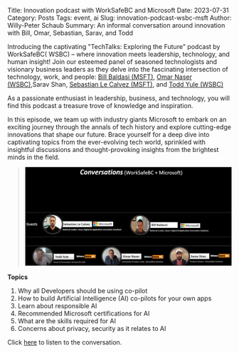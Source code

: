 Title: Innovation podcast with WorkSafeBC and Microsoft
Date: 2023-07-31
Category: Posts 
Tags: event, ai
Slug: innovation-podcast-wsbc-msft
Author: Willy-Peter Schaub
Summary: An informal conversation around innovation with Bill, Omar, Sebastian, Sarav, and Todd

Introducing the captivating "TechTalks: Exploring the Future" podcast by WorkSafeBC( WSBC) – where innovation meets leadership, technology, and human insight! Join our esteemed panel of seasoned technologists and visionary business leaders as they delve into the fascinating intersection of technology, work, and people: [Bill Baldasi (MSFT)](https://www.linkedin.com/in/bbaldasti/), [Omar Naser (WSBC)](https://www.linkedin.com/in/omar-naser-50bb9b266/),Sarav Shan, [Sebastian Le Calvez (MSFT)](https://www.linkedin.com/in/slecalvez/), and [Todd Yule (WSBC)](https://www.linkedin.com/in/todd-yule-4679646/)

As a passionate enthusiast in leadership, business, and technology, you will find this podcast a treasure trove of knowledge and inspiration. 

In this episode, we team up with industry giants Microsoft to embark on an exciting journey through the annals of tech history and explore cutting-edge innovations that shape our future. Brace yourself for a deep dive into captivating topics from the ever-evolving tech world, sprinkled with insightful discussions and thought-provoking insights from the brightest minds in the field.

> [![Podcast](../images/innovation-podcast-wsbc-msft-1.png)](https://youtu.be/e_OwVcZNRcg)

**Topics**
 
1.  Why all Developers should be using co-pilot
2.  How to build Artificial Intelligence (AI) co-pilots for your own apps
3.  Learn about responsible AI
4.  Recommended Microsoft certifications for AI
5.  What are the skills required for AI
6.  Concerns about privacy, security as it relates to AI

Click [here](https://youtu.be/e_OwVcZNRcg) to listen to the conversation.

